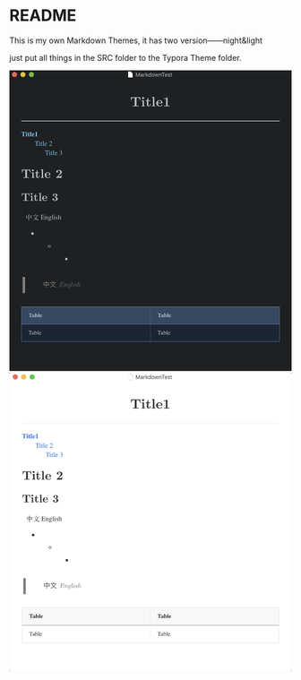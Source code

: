 # README

This is my own Markdown Themes, it has two version——night&light

just put all things in the SRC folder to the Typora Theme folder.

<img src="demo/night.png" alt="night" style="zoom:300%;" />

<img src="demo/light.png" alt="light" style="zoom:300%;" />

